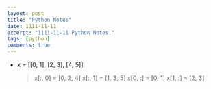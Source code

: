 ```yaml
---
layout: post
title: "Python Notes"
date: 1111-11-11
excerpt: "1111-11-11 Python Notes."
tags: [python]
comments: true
---
```


* x = [[0, 1], [2, 3], [4, 5]]
  > x[:, 0] = [0, 2, 4]
    x[:, 1] = [1, 3, 5]
    x[0, :] = [0, 1]
    x[1, :] = [2, 3]
